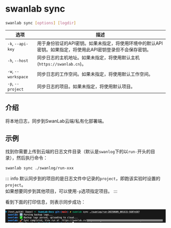 # swanlab sync

```bash
swanlab sync [options] [logdir]
```

| 选项 | 描述 |
| --- | --- |
| `-k`, `--api-key` | 用于身份验证的API密钥。如果未指定，将使用环境中的默认API密钥。如果指定，将使用此API密钥登录但不会保存密钥。|
| `-h`, `--host` | 同步日志的主机地址。如果未指定，将使用默认主机(`https://swanlab.cn`)。|
| `-w`, `--workspace` | 同步日志的工作空间。如果未指定，将使用默认工作空间。|
| `-p`, `--project` | 同步日志的项目。如果未指定，将使用默认项目。|


## 介绍

将本地日志，同步到SwanLab云端/私有化部署端。

## 示例

找到你需要上传到云端的日志文件目录（默认是`swanlog`下的以`run-`开头的目录），然后执行命令：

```bash
swanlab sync ./swanlog/run-xxx
```

::: info
默认同步到的项目的是日志文件中记录的`project`，即跑该实验时设置的`project`。  
如果想要同步到其他项目，可以使用`-p`选项指定项目。
:::

看到下面的打印信息，则表示同步成功：

![swanlab sync](./cli-swanlab-sync/console.png)
